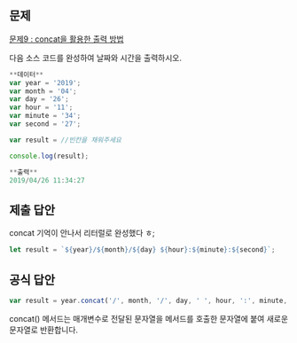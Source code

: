 ## 문제

[문제9 : concat을 활용한 출력 방법](https://www.notion.so/9-concat-1f73859ed0714620b8fb88fd0800edaf) 

다음 소스 코드를 완성하여 날짜와 시간을 출력하시오.

```jsx
**데이터**
var year = '2019';
var month = '04';
var day = '26';
var hour = '11';
var minute = '34';
var second = '27';

var result = //빈칸을 채워주세요

console.log(result);

**출력**
2019/04/26 11:34:27
```

## 제출 답안

concat 기억이 안나서 리터럴로 완성했다 ㅎ;

```jsx
let result = `${year}/${month}/${day} ${hour}:${minute}:${second}`;
```

## 공식 답안

```jsx
var result = year.concat('/', month, '/', day, ' ', hour, ':', minute, ':', second);
```

concat() 메서드는 매개변수로 전달된 문자열을 메서드를 호출한 문자열에 붙여 새로운 문자열로 반환합니다.